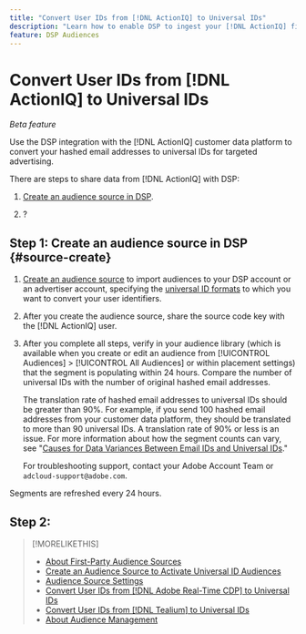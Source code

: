 ```yaml
---
title: "Convert User IDs from [!DNL ActionIQ] to Universal IDs"
description: "Learn how to enable DSP to ingest your [!DNL ActionIQ] first-party segments."
feature: DSP Audiences
---
```

# Convert User IDs from [!DNL ActionIQ] to Universal IDs

*Beta feature*

Use the DSP integration with the [!DNL ActionIQ] customer data platform to convert your hashed email addresses to universal IDs for targeted advertising.

There are <!-- NN --> steps to share data from [!DNL ActionIQ] with DSP:

1. [Create an audience source in DSP](#source-create). 

1. ?

## Step 1: Create an audience source in DSP {#source-create}

1. [Create an audience source](source-create.md) to import audiences to your DSP account or an advertiser account, specifying the [universal ID formats](source-about.md) to which you want to convert your user identifiers.

1. After you create the audience source, share the source code key with the [!DNL ActionIQ] user.

1. After you complete all steps, verify in your audience library (which is available when you create or edit an audience from [!UICONTROL Audiences] > [!UICONTROL All Audiences] or within placement settings) that the segment is populating within 24 hours. Compare the number of universal IDs with the number of original hashed email addresses.

   The translation rate of hashed email addresses to universal IDs should be greater than 90%. For example, if you send 100 hashed email addresses from your customer data platform, they should be translated to more than 90 universal IDs. A translation rate of 90% or less is an issue. For more information about how the segment counts can vary, see "[Causes for Data Variances Between Email IDs and Universal IDs](#universal-ids-data-variances)."
   
   For troubleshooting support, contact your Adobe Account Team or `adcloud-support@adobe.com`.

Segments are refreshed every 24 hours.

## Step 2: 

>[!MORELIKETHIS]
>
>* [About First-Party Audience Sources](/help/dsp/audiences/sources/source-about.md)
>* [Create an Audience Source to Activate Universal ID Audiences](source-create.md)
>* [Audience Source Settings](source-settings.md)
>* [Convert User IDs from [!DNL Adobe Real-Time CDP] to Universal IDs](/help/dsp/audiences/sources/source-adobe-rtcdp.md)
>* [Convert User IDs from [!DNL Tealium] to Universal IDs](/help/dsp/audiences/sources/source-tealium.md)
>* [About Audience Management](/help/dsp/audiences/audience-about.md)

